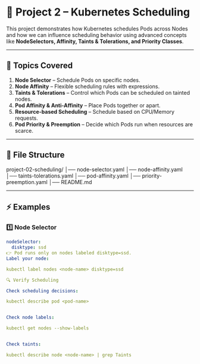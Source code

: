 # 🚀 Project 2 – Kubernetes Scheduling

This project demonstrates how Kubernetes schedules Pods across Nodes and how we can influence scheduling behavior using advanced concepts like **NodeSelectors, Affinity, Taints & Tolerations, and Priority Classes**.

---

## 📌 Topics Covered
1. **Node Selector** – Schedule Pods on specific nodes.  
2. **Node Affinity** – Flexible scheduling rules with expressions.  
3. **Taints & Tolerations** – Control which Pods can be scheduled on tainted nodes.  
4. **Pod Affinity & Anti-Affinity** – Place Pods together or apart.  
5. **Resource-based Scheduling** – Schedule based on CPU/Memory requests.  
6. **Pod Priority & Preemption** – Decide which Pods run when resources are scarce.  

---

## 📂 File Structure
project-02-scheduling/
│── node-selector.yaml
│── node-affinity.yaml
│── taints-tolerations.yaml
│── pod-affinity.yaml
│── priority-preemption.yaml
│── README.md


---

## ⚡ Examples

### 1️⃣ Node Selector
```yaml
nodeSelector:
  disktype: ssd
👉 Pod runs only on nodes labeled disktype=ssd.
Label your node:

kubectl label nodes <node-name> disktype=ssd

🔍 Verify Scheduling

Check scheduling decisions:

kubectl describe pod <pod-name>


Check node labels:

kubectl get nodes --show-labels


Check taints:

kubectl describe node <node-name> | grep Taints